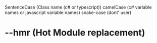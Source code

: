 SentenceCase (Class name (c# or typescript))
camelCase (c# variable names or javascript variable names)
snake-case (dont' user)

# --hmr (Hot Module replacement)
